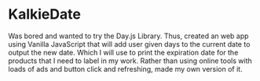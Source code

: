 # KalkieDate
 Was bored and wanted to try the Day.js Library. Thus, created an web app using Vanilla JavaScript that will add user given days to the current date to output the new date. Which I will use to print the expiration date for the products that I need to label in my work. Rather than using online tools with loads of ads and button click and refreshing, made my own version of it.
